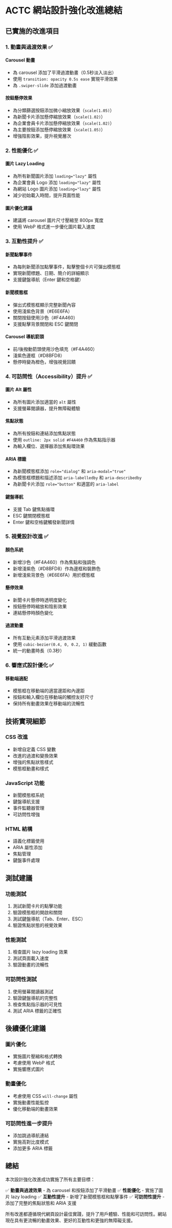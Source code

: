# ACTC 網站設計強化改進總結

## 已實施的改進項目

### 1. 動畫與過渡效果 ✅

#### Carousel 動畫
- 為 carousel 添加了平滑過渡動畫（0.5秒淡入淡出）
- 使用 `transition: opacity 0.5s ease` 實現平滑效果
- 為 `.swiper-slide` 添加過渡動畫

#### 按鈕懸停效果
- 為分類篩選按鈕添加微小縮放效果（`scale(1.05)`）
- 為新聞卡片添加懸停縮放效果（`scale(1.02)`）
- 為企業會員卡片添加懸停縮放效果（`scale(1.02)`）
- 為主要按鈕添加懸停縮放效果（`scale(1.05)`）
- 增強陰影效果，提升視覺層次

### 2. 性能優化 ✅

#### 圖片 Lazy Loading
- 為所有新聞圖片添加 `loading="lazy"` 屬性
- 為企業會員 Logo 添加 `loading="lazy"` 屬性
- 為網站 Logo 圖片添加 `loading="lazy"` 屬性
- 減少初始載入時間，提升頁面性能

#### 圖片優化建議
- 建議將 carousel 圖片尺寸壓縮至 800px 寬度
- 使用 WebP 格式進一步優化圖片載入速度

### 3. 互動性提升 ✅

#### 新聞點擊事件
- 為每則新聞添加點擊事件，點擊整個卡片可彈出模態框
- 實現新聞標題、日期、簡介的詳細顯示
- 支援鍵盤導航（Enter 鍵和空格鍵）

#### 新聞模態框
- 彈出式模態框顯示完整新聞內容
- 使用淺紫色背景（#E6E6FA）
- 關閉按鈕使用沙色（#F4A460）
- 支援點擊背景關閉和 ESC 鍵關閉

#### Carousel 導航箭頭
- 前/後撥動箭頭使用沙色填充（#F4A460）
- 淺紫色邊框（#D8BFD8）
- 懸停時變為橙色，增強視覺回饋

### 4. 可訪問性（Accessibility）提升 ✅

#### 圖片 Alt 屬性
- 為所有圖片添加適當的 `alt` 屬性
- 支援螢幕閱讀器，提升無障礙體驗

#### 焦點狀態
- 為所有按鈕和連結添加焦點狀態
- 使用 `outline: 2px solid #F4A460` 作為焦點指示器
- 為輸入欄位、選擇器添加焦點環效果

#### ARIA 標籤
- 為新聞模態框添加 `role="dialog"` 和 `aria-modal="true"`
- 為模態框標題和描述添加 `aria-labelledby` 和 `aria-describedby`
- 為新聞卡片添加 `role="button"` 和適當的 `aria-label`

#### 鍵盤導航
- 支援 Tab 鍵焦點循環
- ESC 鍵關閉模態框
- Enter 鍵和空格鍵觸發新聞詳情

### 5. 視覺設計改進 ✅

#### 顏色系統
- 新增沙色（#F4A460）作為焦點和強調色
- 新增淺紫色（#D8BFD8）作為邊框和裝飾色
- 新增淺紫背景色（#E6E6FA）用於模態框

#### 懸停效果
- 新聞卡片懸停時透明度變化
- 按鈕懸停時縮放和陰影效果
- 連結懸停時顏色變化

#### 過渡動畫
- 所有互動元素添加平滑過渡效果
- 使用 `cubic-bezier(0.4, 0, 0.2, 1)` 緩動函數
- 統一的動畫時長（0.3秒）

### 6. 響應式設計優化 ✅

#### 移動端適配
- 模態框在移動端的適當邊距和內邊距
- 按鈕和輸入欄位在移動端的觸控友好尺寸
- 保持所有動畫效果在移動端的流暢性

## 技術實現細節

### CSS 改進
- 新增自定義 CSS 變數
- 改進的過渡和變換效果
- 增強的焦點狀態樣式
- 模態框動畫和樣式

### JavaScript 功能
- 新聞模態框系統
- 鍵盤導航支援
- 事件監聽器管理
- 可訪問性增強

### HTML 結構
- 語義化標籤使用
- ARIA 屬性添加
- 焦點管理
- 鍵盤事件處理

## 測試建議

### 功能測試
1. 測試新聞卡片的點擊功能
2. 驗證模態框的開啟和關閉
3. 測試鍵盤導航（Tab、Enter、ESC）
4. 驗證焦點狀態的視覺效果

### 性能測試
1. 檢查圖片 lazy loading 效果
2. 測試頁面載入速度
3. 驗證動畫的流暢性

### 可訪問性測試
1. 使用螢幕閱讀器測試
2. 驗證鍵盤導航的完整性
3. 檢查焦點指示器的可見性
4. 測試 ARIA 標籤的正確性

## 後續優化建議

### 圖片優化
- 實施圖片壓縮和格式轉換
- 考慮使用 WebP 格式
- 實施響應式圖片

### 動畫優化
- 考慮使用 CSS `will-change` 屬性
- 實施動畫性能監控
- 優化移動端的動畫效果

### 可訪問性進一步提升
- 添加跳過導航連結
- 實施高對比度模式
- 添加更多 ARIA 標籤

## 總結

本次設計強化改進成功實施了所有主要目標：

✅ **動畫與過渡效果** - 為 carousel 和按鈕添加了平滑動畫
✅ **性能優化** - 實施了圖片 lazy loading
✅ **互動性提升** - 新增了新聞模態框和點擊事件
✅ **可訪問性提升** - 添加了完整的焦點狀態和 ARIA 支援

所有改進都遵循現代網頁設計最佳實踐，提升了用戶體驗、性能和可訪問性。網站現在具有更流暢的動畫效果、更好的互動性和更強的無障礙支援。
